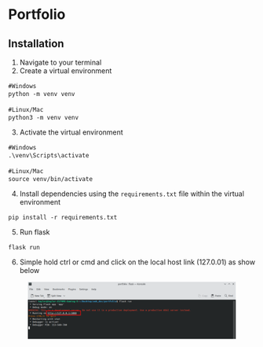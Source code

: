 # Portfolio

## Installation

1. Navigate to your terminal
2. Create a virtual environment

```
#Windows
python -m venv venv 

#Linux/Mac
python3 -m venv venv
```

3. Activate the virtual environment

```
#Windows
.\venv\Scripts\activate

#Linux/Mac
source venv/bin/activate
```

4. Install dependencies using the `requirements.txt` file within the virtual environment

```
pip install -r requirements.txt
```

5. Run flask&#x20;

```
flask run

```

6. Simple hold ctrl or cmd and click on the local host link (127.0.01) as show below

<figure><img src=".gitbook/assets/image.png" alt=""><figcaption></figcaption></figure>
